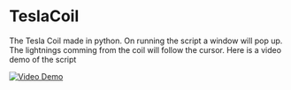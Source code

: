 # TeslaCoil
The Tesla Coil made in python. On running the script a window will pop up. The lightnings comming from the coil will follow the cursor. Here is a video demo of the script

[![Video Demo](https://img.youtube.com/watch?v=PqbTfbBM1gY&feature=youtu.be&fbclid=IwAR1zedeDDY_0HUJJ3Ox3qLvdQP-DqrxWadZgVECOeYZrQmTGmtG4nI3Unng/0.jpg)](https://www.youtube.com/watch?v=PqbTfbBM1gY&feature=youtu.be&fbclid=IwAR1zedeDDY_0HUJJ3Ox3qLvdQP-DqrxWadZgVECOeYZrQmTGmtG4nI3Unng) 
